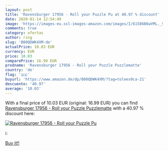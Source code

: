 ```yaml
---
layout: post
title: 'Ravensburger 17956 - Roll your Puzzle Pu at 40.97 % discount'
date: 2020-01-14 12:54:49
image: 'https://images-eu.ssl-images-amazon.com/images/I/61586B6wVML._SL200_.jpg'
comments: true
category: ofertas
author: ring
slug: 'B00QDWK4XM-de'
actualPrice: 10.03 EUR
currency: EUR
price: 10.03
comparePrice: 16.99 EUR
prodname: 'Ravensburger 17956 - Roll your Puzzle Puzzlematte'
country: 'de'
flag: '🇩🇪'
buyurl: 'https://www.amazon.de/dp/B00QDWK4XM/?tag=tolees0ca-21'
descuento: '40.97'
average: '10.03'
---
```


With a final price of 10.03 EUR (original: 16.99 EUR) you can find [Ravensburger 17956 - Roll your Puzzle Puzzlematte](https://www.amazon.de/dp/B00QDWK4XM/?tag=tolees0ca-21) with a  40.97 % discount here:

[![Ravensburger 17956 - Roll your Puzzle Pu](https://images-eu.ssl-images-amazon.com/images/I/61586B6wVML._SL200_.jpg)](https://www.amazon.de/dp/B00QDWK4XM/?tag=tolees0ca-21)

ℹ️:


[Buy it!!](https://www.amazon.de/dp/B00QDWK4XM/?tag=tolees0ca-21)
